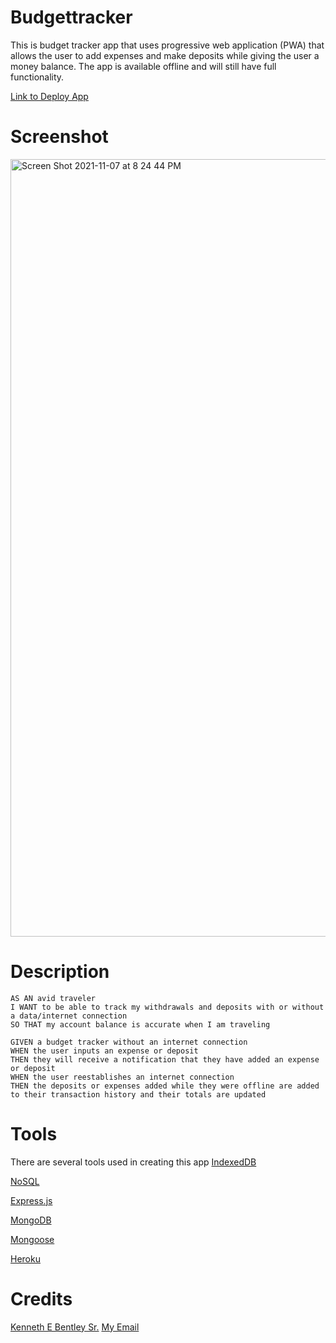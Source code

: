 # Budgettracker

This is budget tracker app that uses progressive web application (PWA) that allows the user to add expenses and make deposits while giving the user a money balance.  The app is available offline and will still have full functionality.

[Link to Deploy App](https://stark-headland-77425.herokuapp.com/)

# Screenshot

<img width="1244" alt="Screen Shot 2021-11-07 at 8 24 44 PM" src="https://user-images.githubusercontent.com/89366416/140671028-25b54d15-d183-4954-bb7f-052711ef5f2d.png">



# Description
    AS AN avid traveler
    I WANT to be able to track my withdrawals and deposits with or without a data/internet connection
    SO THAT my account balance is accurate when I am traveling 

    GIVEN a budget tracker without an internet connection
    WHEN the user inputs an expense or deposit
    THEN they will receive a notification that they have added an expense or deposit
    WHEN the user reestablishes an internet connection
    THEN the deposits or expenses added while they were offline are added to their transaction history and their totals are updated

# Tools
There are several tools used in creating this app
[IndexedDB]()

[NoSQL]()

[Express.js]()

[MongoDB]()

[Mongoose]()

[Heroku]()


# Credits
[Kenneth E Bentley Sr.](https://github.com/kbentley7/BudgettrackerKEB)
[My Email](kenmo8466@gmail.com)